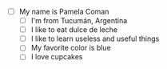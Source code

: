 - [ ] My name is Pamela Coman
     - [ ] I'm from Tucumán, Argentina
     - [ ] I like to eat dulce de leche
     - [ ] I like to learn useless and useful things 
     - [ ] My favorite color is blue
     - [ ] I love cupcakes
